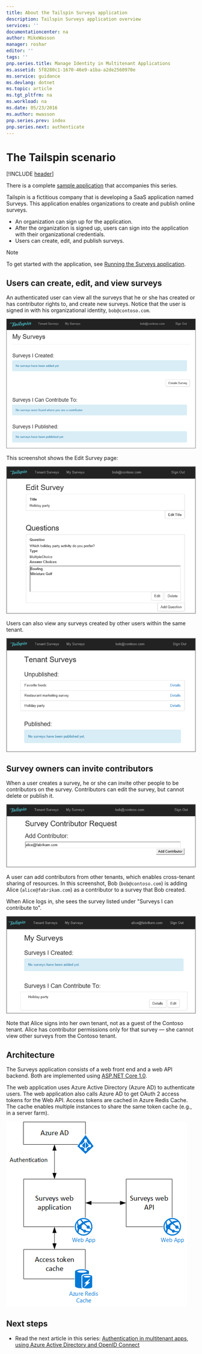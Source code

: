 ```yaml
---
title: About the Tailspin Surveys application
description: Tailspin Surveys application overview
services: ''
documentationcenter: na
author: MikeWasson
manager: roshar
editor: ''
tags: ''
pnp.series.title: Manage Identity in Multitenant Applications
ms.assetid: 5f8280c1-1670-46e9-a1ba-a2de2560970e
ms.service: guidance
ms.devlang: dotnet
ms.topic: article
ms.tgt_pltfrm: na
ms.workload: na
ms.date: 05/23/2016
ms.author: mwasson
pnp.series.prev: index
pnp.series.next: authenticate
---
```

# The Tailspin scenario
[!INCLUDE [header](../_includes/header.md)]

There is a complete [sample application] that accompanies this series.

Tailspin is a fictitious company that is developing a SaaS application named Surveys. This application enables organizations to create and publish online surveys.

* An organization can sign up for the application.
* After the organization is signed up, users can sign into the application with their organizational credentials.
* Users can create, edit, and publish surveys.

> [!NOTE]
> To get started with the application, see [Running the Surveys application].
> 
> 

## Users can create, edit, and view surveys
An authenticated user can view all the surveys that he or she has created or has contributor rights to, and create new surveys. Notice that the user is signed in with his organizational identity, `bob@contoso.com`.

![Surveys app](./images/surveys-screenshot.png)

This screenshot shows the Edit Survey page:

![Edit survey](./images/edit-survey.png)

Users can also view any surveys created by other users within the same tenant.

![Tenant surveys](./images/tenant-surveys.png)

## Survey owners can invite contributors
When a user creates a survey, he or she can invite other people to be contributors on the survey. Contributors can edit the survey, but cannot delete or publish it.  

![Add contributor](./images/add-contributor.png)

A user can add contributors from other tenants, which enables cross-tenant sharing of resources. In this screenshot, Bob (`bob@contoso.com`) is adding Alice (`alice@fabrikam.com`) as a contributor to a survey that Bob created.

When Alice logs in, she sees the survey listed under "Surveys I can contribute to".

![Survey contributor](./images/contributor.png)

Note that Alice signs into her own tenant, not as a guest of the Contoso tenant. Alice has contributor permissions only for that survey &mdash; she cannot view other surveys from the Contoso tenant.

## Architecture
The Surveys application consists of a web front end and a web API backend. Both are implemented using [ASP.NET Core 1.0].

The web application uses Azure Active Directory (Azure AD) to authenticate users. The web application also calls Azure AD to get OAuth 2 access tokens for the Web API. Access tokens are cached in Azure Redis Cache. The cache enables multiple instances to share the same token cache (e.g., in a server farm).

![Architecture](./images/architecture.png)

## Next steps
* Read the next article in this series: [Authentication in multitenant apps, using Azure Active Directory and OpenID Connect][authentication]

<!-- Links -->

[authentication]: authenticate.md

[Running the Surveys application]: https://github.com/Azure-Samples/identity-management-for-multitenant-apps/blob/master/docs/running-the-app.md
[ASP.NET Core 1.0]: https://docs.asp.net/en/latest/
[sample application]: https://github.com/Azure-Samples/identity-management-for-multitenant-apps
